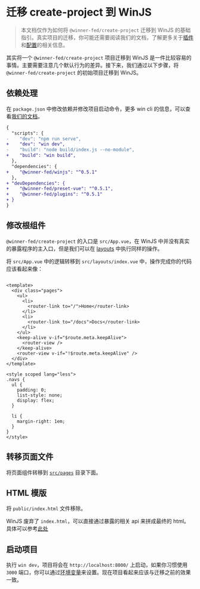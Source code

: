 # 迁移 create-project 到 WinJS

> 本文档仅作为如何将 `@winner-fed/create-project` 迁移到 WinJS 的基础指引。真实项目的迁移，你可能还需要阅读我们的文档，了解更多关于[插件](../plugins/index)和[配置](../config/config)的相关信息。

其实将一个 `@winner-fed/create-project` 项目迁移到 WinJS 是一件比较容易的事情。主要需要注意几个默认行为的差异。接下来，我们通过以下步骤，将 `@winner-fed/create-project` 的初始项目迁移到 WinJS。

## 依赖处理

在 `package.json` 中修改依赖并修改项目启动命令，更多 win cli 的信息，可以查看[我们的文档](../cli/commands)。

```diff
{
  "scripts": {
-    "dev": "npm run serve",
+    "dev": "win dev",
-    "build": "node build/index.js --no-module",
+    "build": "win build",
  },
  "dependencies": {
+    "@winner-fed/winjs": "^0.5.1"
  },
+ "devDependencies": {
+    "@winner-fed/preset-vue": "^0.5.1",
+    "@winner-fed/plugins": "^0.5.1"
+ }
}
```

## 修改根组件

`@winner-fed/create-project` 的入口是 `src/App.vue`，在 WinJS 中并没有真实的暴露程序的主入口，但是我们可以在 [layouts](../guides/directory-structure#layouts-index-vue) 中执行同样的操作。

将 `src/App.vue` 中的逻辑转移到 `src/layouts/index.vue` 中，操作完成你的代码应该看起来像：

```vue

<template>
  <div class="pages">
    <ul>
      <li>
        <router-link to="/">Home</router-link>
      </li>
      <li>
        <router-link to="/docs">Docs</router-link>
      </li>
    </ul>
    <keep-alive v-if="$route.meta.keepAlive">
      <router-view />
    </keep-alive>
    <router-view v-if="!$route.meta.keepAlive" />
  </div>
</template>

<style scoped lang="less">
.navs {
  ul {
    padding: 0;
    list-style: none;
    display: flex;
  }

  li {
    margin-right: 1em;
  }
}
</style>

```

## 转移页面文件

将页面组件转移到 [`src/pages`](../guides/routes#约定式路由) 目录下面。

## HTML 模版

将 `public/index.html` 文件移除。

WinJS 废弃了 `index.html`，可以直接通过暴露的相关 api 来拼成最终的 html。具体可以参考[此处](../guides/faq#index-html-去哪了-如何自定义-html-模板) 

## 启动项目

执行 `win dev`，项目将会在 `http://localhost:8000/` 上启动，如果你习惯使用 `3000` 端口，你可以通过[环境变量](../guides/env-variables)来设置。现在项目看起来应该与迁移之前的效果一致。
